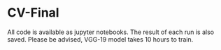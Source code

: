 # CV-Final  
All code is available as jupyter notebooks. The result of each run is also saved.  Please be advised, VGG-19 model takes 10 hours to train. 
